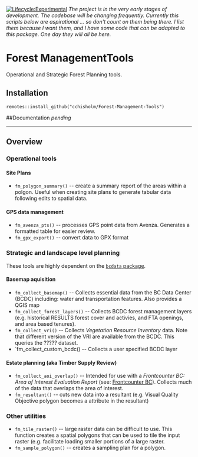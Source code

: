 [![Lifecycle:Experimental](https://img.shields.io/badge/Lifecycle-Experimental-339999)](<Redirect-URL>)
_The project is in the very early stages of development. The codebase will be changing frequently.  Currently this scripts below are aspirational ... so don't count on them being there.  I list them because I want them, and I have some code that can be adapted to this package. One day they will all be here._ 

# Forest ManagementTools
Operational and Strategic Forest Planning tools. 

## Installation 
`remotes::install_github("cchisholm/Forest-Management-Tools")`


##Documentation 
_pending_

***

## Overview 

### Operational tools 

#### Site Plans 

- `fm_polygon_summary()` -- create a summary report of the areas within a polgon.  Useful when creating site plans to generate tabular data following edits to spatial data. 

#### GPS data management

- `fm_avenza_pts()` -- processes GPS point data from Avenza.  Generates a formatted table for easier review.
- `fm_gpx_export()` -- convert data to GPX format



### Strategic and landscape level planning 

These tools are highly dependent on the [`bcdata` package](https://github.com/bcgov/bcdata). 

#### Basemap aquisition 

- `fm_collect_basemap()`  -- Collects essential data from the BC Data Center (BCDC) including:  water and transportation features. Also provides a QGIS map 
- `fm_collect_forest_layers()` -- Collects BCDC forest management layers (e.g. historical RESULTS forest cover and activies, and FTA openings, and area based tenures).
- `fm_collect_vri()` -- Collects _Vegetation Resource Inventory_ data.  Note that different version of the VRI are available from the BCDC.  This queries the ????? dataset.
- `fm_collect_custom_bcdc() -- Collects a user specified BCDC layer

#### Estate planning (aka Timber Supply Review) 

- `fm_collect_aoi_overlap()` -- Intended for use with a _Frontcounter BC: Area of Interest Evaluation Report_ (see: [Frontcounter BC](frontcounterbc.gov.bc.ca)).  Collects much of the data that overlaps the area of interest. 
- `fm_resultant()` -- cuts new data into a resultant (e.g. Visual Quality Objective polygon becomes a attribute in the resultant)


### Other utilities

- `fm_tile_raster()` -- large raster data can be difficult to use.  This function creates a spatial polygons that can be used to tile the input raster (e.g. facilitate loading smaller portions of a large raster.
- `fm_sample_polygon()` -- creates a sampling plan for a polygon.

